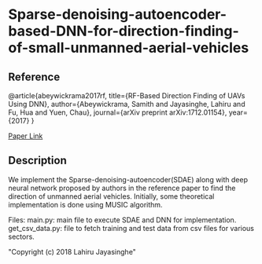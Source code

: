 # Sparse-denoising-autoencoder-based-DNN-for-direction-finding-of-small-unmanned-aerial-vehicles

## Reference
@article{abeywickrama2017rf,
  title={RF-Based Direction Finding of UAVs Using DNN},
  author={Abeywickrama, Samith and Jayasinghe, Lahiru and Fu, Hua and Yuen, Chau},
  journal={arXiv preprint arXiv:1712.01154},
  year={2017}
}

[Paper Link](https://arxiv.org/pdf/1712.01154.pdf)

## Description
We implement the Sparse-denoising-autoencoder(SDAE) along with deep neural network proposed by authors in the reference paper to find the direction of unmanned aerial vehicles. Initially, some theoretical implementation is done using MUSIC algorithm. 

Files: main.py: main file to execute SDAE and DNN for implementation. get_csv_data.py: file to fetch training and test data from csv files for various sectors.

"Copyright (c) 2018 Lahiru Jayasinghe"
